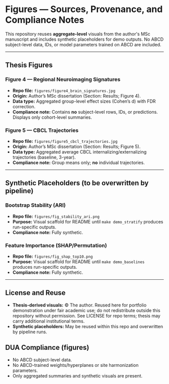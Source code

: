 # Figures — Sources, Provenance, and Compliance Notes

This repository reuses **aggregate-level** visuals from the author's MSc manuscript and includes synthetic placeholders for demo outputs. No ABCD subject-level data, IDs, or model parameters trained on ABCD are included.

---

## Thesis Figures

### Figure 4 — Regional Neuroimaging Signatures
- **Repo file:** `figures/figure4_brain_signatures.jpg`
- **Origin:** Author’s MSc dissertation (Section: Results; Figure 4).
- **Data type:** Aggregated group-level effect sizes (Cohen’s d) with FDR correction.
- **Compliance note:** Contains **no** subject-level rows, IDs, or predictions. Displays only cohort-level summaries.

### Figure 5 — CBCL Trajectories
- **Repo file:** `figures/figure5_cbcl_trajectories.jpg`
- **Origin:** Author’s MSc dissertation (Section: Results; Figure 5).
- **Data type:** Aggregated average CBCL internalizing/externalizing trajectories (baseline, 3-year).
- **Compliance note:** Group means only; **no** individual trajectories.

---

## Synthetic Placeholders (to be overwritten by pipeline)

### Bootstrap Stability (ARI)
- **Repo file:** `figures/fig_stability_ari.png`
- **Purpose:** Visual scaffold for README until `make demo_stratify` produces run-specific outputs.
- **Compliance note:** Fully synthetic.

### Feature Importance (SHAP/Permutation)
- **Repo file:** `figures/fig_shap_top10.png`
- **Purpose:** Visual scaffold for README until `make demo_baselines` produces run-specific outputs.
- **Compliance note:** Fully synthetic.

---

## License and Reuse
- **Thesis-derived visuals:** © The author. Reused here for portfolio demonstration under fair academic use; do not redistribute outside this repository without permission. See LICENSE for repo terms; thesis may carry additional institutional terms.
- **Synthetic placeholders:** May be reused within this repo and overwritten by pipeline runs.

## DUA Compliance (figures)
- No ABCD subject-level data.
- No ABCD-trained weights/hyperplanes or site harmonization parameters.
- Only aggregated summaries and synthetic visuals are present.
